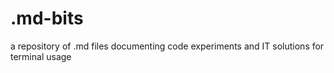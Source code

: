# .md-bits
a repository of .md files documenting code experiments and IT solutions for terminal usage
